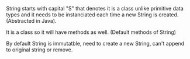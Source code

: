 String starts with capital "S" that denotes it is a class unlike primitive data types and it needs to be instanciated each time a new String is created.(Abstracted in Java).

It is a class so it will have methods as well. (Default methods of String)

By default String is immutatble, need to create a new String, can't append to original string or remove.